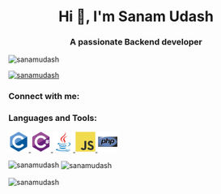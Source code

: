 <h1 align="center">Hi 👋, I'm Sanam Udash</h1>
<h3 align="center">A passionate Backend developer</h3>

<p align="left"> <img src="https://komarev.com/ghpvc/?username=sanamudash&label=Profile%20views&color=0e75b6&style=flat" alt="sanamudash" /> </p>

<p align="left"> <a href="https://github.com/ryo-ma/github-profile-trophy"><img src="https://github-profile-trophy.vercel.app/?username=sanamudash" alt="sanamudash" /></a> </p>

<h3 align="left">Connect with me:</h3>
<p align="left">
</p>

<h3 align="left">Languages and Tools:</h3>
<p align="left"> <a href="https://www.cprogramming.com/" target="_blank" rel="noreferrer"> <img src="https://raw.githubusercontent.com/devicons/devicon/master/icons/c/c-original.svg" alt="c" width="40" height="40"/> </a> <a href="https://www.w3schools.com/cs/" target="_blank" rel="noreferrer"> <img src="https://raw.githubusercontent.com/devicons/devicon/master/icons/csharp/csharp-original.svg" alt="csharp" width="40" height="40"/> </a> <a href="https://www.java.com" target="_blank" rel="noreferrer"> <img src="https://raw.githubusercontent.com/devicons/devicon/master/icons/java/java-original.svg" alt="java" width="40" height="40"/> </a> <a href="https://developer.mozilla.org/en-US/docs/Web/JavaScript" target="_blank" rel="noreferrer"> <img src="https://raw.githubusercontent.com/devicons/devicon/master/icons/javascript/javascript-original.svg" alt="javascript" width="40" height="40"/> </a> <a href="https://www.php.net" target="_blank" rel="noreferrer"> <img src="https://raw.githubusercontent.com/devicons/devicon/master/icons/php/php-original.svg" alt="php" width="40" height="40"/> </a> </p>

<p><img align="left" src="https://github-readme-stats.vercel.app/api/top-langs?username=sanamudash&show_icons=true&locale=en&layout=compact" alt="sanamudash" /></p>

<p>&nbsp;<img align="center" src="https://github-readme-stats.vercel.app/api?username=sanamudash&show_icons=true&locale=en" alt="sanamudash" /></p>

<p><img align="center" src="https://github-readme-streak-stats.herokuapp.com/?user=sanamudash&" alt="sanamudash" /></p>
